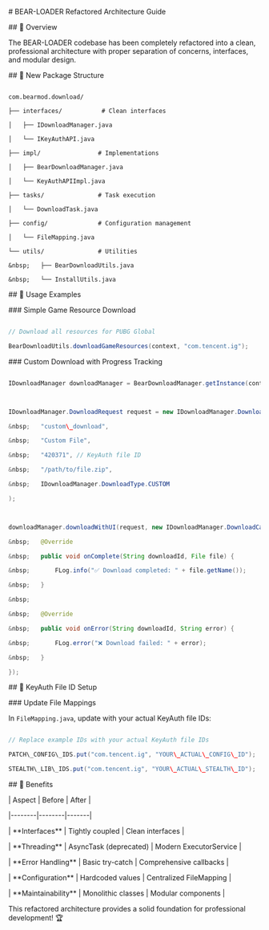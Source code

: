 \# BEAR-LOADER Refactored Architecture Guide



\## 🎯 Overview



The BEAR-LOADER codebase has been completely refactored into a clean, professional architecture with proper separation of concerns, interfaces, and modular design.



\## 📁 New Package Structure



```

com.bearmod.download/

├── interfaces/           # Clean interfaces

│   ├── IDownloadManager.java

│   └── IKeyAuthAPI.java

├── impl/                # Implementations

│   ├── BearDownloadManager.java

│   └── KeyAuthAPIImpl.java

├── tasks/               # Task execution

│   └── DownloadTask.java

├── config/              # Configuration management

│   └── FileMapping.java

└── utils/               # Utilities

&nbsp;   ├── BearDownloadUtils.java

&nbsp;   └── InstallUtils.java

```



\## 🚀 Usage Examples



\### Simple Game Resource Download

```java

// Download all resources for PUBG Global

BearDownloadUtils.downloadGameResources(context, "com.tencent.ig");

```



\### Custom Download with Progress Tracking

```java

IDownloadManager downloadManager = BearDownloadManager.getInstance(context);



IDownloadManager.DownloadRequest request = new IDownloadManager.DownloadRequest(

&nbsp;   "custom\_download",

&nbsp;   "Custom File", 

&nbsp;   "420371", // KeyAuth file ID

&nbsp;   "/path/to/file.zip",

&nbsp;   IDownloadManager.DownloadType.CUSTOM

);



downloadManager.downloadWithUI(request, new IDownloadManager.DownloadCallback() {

&nbsp;   @Override

&nbsp;   public void onComplete(String downloadId, File file) {

&nbsp;       FLog.info("✅ Download completed: " + file.getName());

&nbsp;   }

&nbsp;   

&nbsp;   @Override

&nbsp;   public void onError(String downloadId, String error) {

&nbsp;       FLog.error("❌ Download failed: " + error);

&nbsp;   }

});

```



\## 🔑 KeyAuth File ID Setup



\### Update File Mappings

In `FileMapping.java`, update with your actual KeyAuth file IDs:



```java

// Replace example IDs with your actual KeyAuth file IDs

PATCH\_CONFIG\_IDS.put("com.tencent.ig", "YOUR\_ACTUAL\_CONFIG\_ID");

STEALTH\_LIB\_IDS.put("com.tencent.ig", "YOUR\_ACTUAL\_STEALTH\_ID");

```



\## 🎯 Benefits



| Aspect | Before | After |

|--------|--------|-------|

| \*\*Interfaces\*\* | Tightly coupled | Clean interfaces |

| \*\*Threading\*\* | AsyncTask (deprecated) | Modern ExecutorService |

| \*\*Error Handling\*\* | Basic try-catch | Comprehensive callbacks |

| \*\*Configuration\*\* | Hardcoded values | Centralized FileMapping |

| \*\*Maintainability\*\* | Monolithic classes | Modular components |



This refactored architecture provides a solid foundation for professional development! 🏆 

